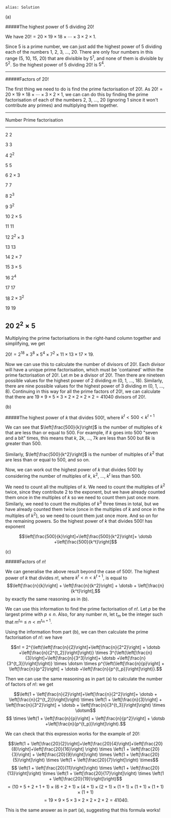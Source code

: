 ````
alias: Solution
````

(a) 

#####The highest power of $5$ dividing $20!$ 

We have $20! = 20 \times 19 \times 18 \times \dotsm \times 3 \times 2 \times 1$.  

Since $5$ is a prime number, we can just add the highest power of $5$ dividing each of the numbers $1$, $2$, $3$, ..., $20$. There are only four numbers in this range ($5$, $10$, $15$, $20$) that are divisible by $5^1$, and none of them is divisible by $5^2$. So the highest power of $5$ dividing $20!$ is $5^4$.  

* * *

#####Factors of $20!$  

The first thing we need to do is find the prime factorisation of $20!$. As $20!=20 \times 19 \times 18 \times \dotsm \times 3 \times 2 \times 1$, we can can do this by finding the prime factorisation of each of the numbers $2$, $3$, ..., $20$ (ignoring $1$ since it won't contribute any primes) and multiplying them together.  

------------------------------
 Number   Prime factorisation
-------- ---------------------
 $2$      $2$                

 $3$      $3$                

 $4$      $2^2$       

 $5$      $5$                

 $6$      $2 \times 3$       

 $7$      $7$                

 $8$      $2^3$              

 $9$      $3^2$       

 $10$     $2 \times 5$       

 $11$     $11$               

 $12$     $2^2 \times 3$     

 $13$     $13$              

 $14$     $2 \times 7$       

 $15$     $3 \times 5$       

 $16$     $2^4$              

 $17$     $17$                

 $18$     $2 \times 3^2$     

 $19$     $19$               
 
 $20$     $2^2 \times 5$     
------------------------------



Multiplying the prime factorisations in the right-hand column together and simplifying, we get  

$20!=2^{18} \times 3^8 \times 5^4 \times 7^2 \times 11 \times 13 \times 17 \times 19$.  

Now we can use this to calculate the number of divisors of $20!$. Each divisor will have a unique prime factorisation, which must be 'contained' within the prime factorisation of $20!$. Let $m$ be a divisor of $20!$. Then there are nineteen possible values for the highest power of $2$ dividing $m$ ($0$, $1$, ..., $18$). Similarly, there are nine possible values for the highest power of $3$ dividing $m$ ($0$, $1$, ..., $8$). Continuing in this way for all the prime factors of $20!$, we can calculate that there are $19 \times 9 \times 5 \times 3 \times 2 \times 2 \times 2 \times 2 = 41040$ divisors of $20!$.  

(b)

#####The highest power of $k$ that divides $500!$, where $k^t<500<k^{t+1}$

We can see that $\left[\frac{500}{k}\right]$ is the number of multiples of $k$ that are less than or equal to $500$. For example, if $k$ goes into $500$ "seven and a bit" times, this means that $k$, $2k$, ..., $7k$ are less than $500$ but $8k$ is greater than $500$.  

Similarly, $\left[\frac{500}{k^2}\right]$ is the number of multiples of $k^2$ that are less than or equal to $500$, and so on.  

Now, we can work out the highest power of $k$ that divides $500!$ by considering the number of multiples of $k$, $k^2$, ..., $k^t$ less than $500$.

We need to count all the multiples of $k$.  We need to count the multiples of $k^2$ twice, since they contribute $2$ to the exponent, but we have already counted them once in the multiples of $k$ so we need to count them just once more.  Similarly, we need to count the multiples of $k^3$ three times in total, but we have already counted them twice (once in the multiples of $k$ and once in the multiples of $k^2$), so we need to count them just once more.  And so on for the remaining powers.  So the highest power of $k$ that divides $500!$ has exponent

$$\left[\frac{500}{k}\right]+\left[\frac{500}{k^2}\right]+ \dotsb +\left[\frac{500}{k^t}\right]$$


(c)

#####Factors of $n!$  

We can generalise the above result beyond the case of $500!$.  The highest power of $k$ that divides $n!$, where $k^t < n < k^{t+1}$, is equal to $$\left[\frac{n}{k}\right] + \left[\frac{n}{k^2}\right] + \dotsb + \left[\frac{n}{k^t}\right],$$ by exactly the same reasoning as in (b).

We can use this information to find the prime factorisation of $n!$. Let $p$ be the largest prime with $p\leq n$. Also, for any number $m$, let $t_m$ be the integer such that $m^{t_m} \leq n< m^{t_m+1}$.

Using the information from part (b), we can then calculate the prime factorisation of $n!$: we have

$$n! = 2^{\left(\left[\frac{n}{2}\right]+\left[\frac{n}{2^2}\right] + \dotsb +\left[\frac{n}{2^{t_2}}\right]\right)} \times 3^{\left(\left[\frac{n}{3}\right]+\left[\frac{n}{3^3}\right]+ \dotsb +\left[\frac{n}{3^{t_3}}\right]\right)} \times \dotsm \times p^{\left(\left[\frac{n}{p}\right] + \left[\frac{n}{p^2}\right] + \dotsb +\left[\frac{n}{p^{t_p}}\right]\right)}.$$ 

Then we can use the same reasoning as in part (a) to calculate the number of factors of $n!$: we get

$$\left(1 + \left[\frac{n}{2}\right]+\left[\frac{n}{2^2}\right]+ \dotsb + \left[\frac{n}{2^{t_2}}\right]\right) \times \left(1 + \left[\frac{n}{3}\right] + \left[\frac{n}{3^2}\right] + \dotsb + \left[\frac{n}{3^{t_3}}\right]\right) \times \dotsm$$
$$ \times \left(1 + \left[\frac{n}{p}\right] + \left[\frac{n}{p^2}\right] + \dotsb +\left[\frac{n}{p^{t_p}}\right]\right).$$ 

We can check that this expression works for the example of $20!$:

$$\left(1 + \left[\frac{20}{2}\right]+\left[\frac{20}{4}\right]+\left[\frac{20}{8}\right]+\left[\frac{20}{16}\right] \right) \times \left(1 + \left[\frac{20}{3}\right] + \left[\frac{20}{9}\right]\right) \times \left(1 + \left[\frac{20}{5}\right]\right) \times \left(1 + \left[\frac{20}{7}\right]\right) \times$$
$$ \left(1 + \left[\frac{20}{11}\right]\right) \times \left(1 + \left[\frac{20}{13}\right]\right) \times \left(1 + \left[\frac{20}{17}\right]\right) \times \left(1 + \left[\frac{20}{19}\right]\right)$$ 
$$= (10+5+2+1+1) \times (6+2+1) \times (4+1) \times (2+1) \times (1+1) \times (1+1) \times (1+1) \times (1+1)$$
$$=19 \times 9 \times 5 \times 3 \times 2 \times 2 \times 2 \times 2 = 41040.$$

This is the same answer as in part (a), suggesting that this formula works!
